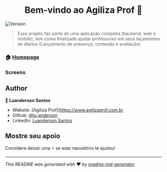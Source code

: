 <h1 align="center">Bem-vindo ao Agiliza Prof 👋</h1>
<p>
  <img alt="Version" src="https://img.shields.io/badge/version-1.0.0-blue.svg?cacheSeconds=2592000" />  
</p>

> Esse projeto faz parte de uma aplicação completa (backend, web e mobile), tem como finalizade ajudar professores em seus laçamentos 
de diários (Lançamento de presença, conteúdo e avaliação)

### 🏠 [Homepage](https://github.com/lu-anderson/agiliza_prof_mobile)

### Screens

## Author

👤 **Luanderson Santos**

* Website: [Agiliza Prof](https://www.agilizaprof.com.br
* Github: [@lu-anderson](https://github.com/lu-anderson)
* LinkedIn: [Luanderson Santos](https://www.linkedin.com/in/luanderson-santos-32262a96)

## Mostre seu apoio

Considere deixar uma ⭐️ se este repositório te ajudou!

***
_This README was generated with ❤️ by [readme-md-generator](https://github.com/kefranabg/readme-md-generator)_
